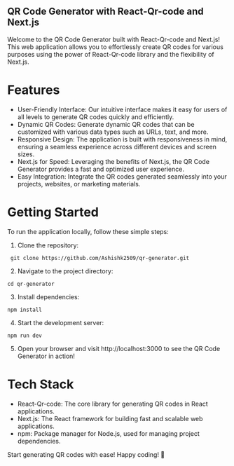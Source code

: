 ## QR Code Generator with React-Qr-code and Next.js

Welcome to the QR Code Generator built with React-Qr-code and Next.js! This web application allows you to effortlessly create QR codes for various purposes using the power of React-Qr-code library and the flexibility of Next.js.

# Features
* User-Friendly Interface: Our intuitive interface makes it easy for users of all levels to generate QR codes quickly and efficiently.
* Dynamic QR Codes: Generate dynamic QR codes that can be customized with various data types such as URLs, text, and more.
* Responsive Design: The application is built with responsiveness in mind, ensuring a seamless experience across different devices and screen sizes.
* Next.js for Speed: Leveraging the benefits of Next.js, the QR Code Generator provides a fast and optimized user experience.
* Easy Integration: Integrate the QR codes generated seamlessly into your projects, websites, or marketing materials.

# Getting Started
To run the application locally, follow these simple steps:

1. Clone the repository:
```
 git clone https://github.com/Ashishk2509/qr-generator.git
```
2. Navigate to the project directory: 
```
cd qr-generator
```
3. Install dependencies: 
```
npm install
```
4. Start the development server: 
```
npm run dev
```
 
5. Open your browser and visit http://localhost:3000 to see the QR Code Generator in action!
   
# Tech Stack
* React-Qr-code: The core library for generating QR codes in React applications.
* Next.js: The React framework for building fast and scalable web applications.
* npm: Package manager for Node.js, used for managing project dependencies.

Start generating QR codes with ease! Happy coding! 🚀
